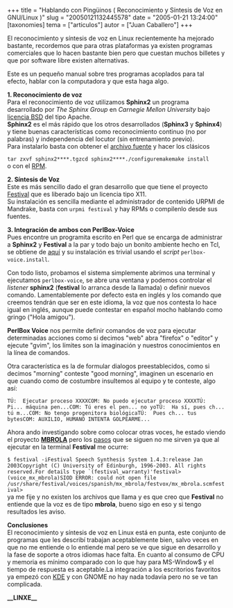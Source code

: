 +++
title = "Hablando con Pingüinos ( Reconocimiento y Síntesis de Voz en GNU/Linux )"
slug = "20050121132445578"
date = "2005-01-21 13:24:00"
[taxonomies]
tema = ["articulos"]
autor = ["Juan Caballero"]
+++

El reconocimiento y síntesis de voz en Linux recientemente ha mejorado
bastante, recordemos que para otras plataformas ya existen programas
comerciales que lo hacen bastante bien pero que cuestan muchos billetes
y que por software libre existen alternativas.

Este es un pequeño manual sobre tres programas acoplados para tal
efecto, hablar con la computadora y que esta haga algo.

<!-- more -->
**1. Reconocimiento de voz**  
Para el reconocimiento de voz utilizamos **Sphinx2** un programa
desarrollado por *The Sphinx Group* en *Carnegie Mellon University* bajo
[licencia BSD](http://cmusphinx.sourceforge.net/html/LICENSE) del tipo
Apache.  
**Sphinx2** es el más rápido que los otros desarrollados (**Sphinx3** y
**Sphinx4**) y tiene buenas características como reconocimiento continuo
(no por palabras) y independencia del locutor (sin entrenamiento
previo).  
Para instalarlo basta con obtener el [archivo
fuente](http://cmusphinx.sourceforge.net/html/download.php#sphinx2) y
hacer los clásicos  
  
`tar zxvf sphinx2****.tgzcd sphinx2****./configuremakemake install`  
o con el
[RPM](http://ku.wru.umt.edu/~scmason/pbox/rpm/sphinx2-0.3-2.i386.rpm).  

**2. Síntesis de Voz**  
Este es más sencillo dado el gran desarrollo que que tiene el proyecto
[Festival](http://www.cstr.ed.ac.uk/projects/festival/) que es liberado
bajo un licencia tipo X11.  
Su instalación es sencilla mediante el administrador de contenido URPMI
de Mandrake, basta con `urpmi festival` y hay RPMs o compilenlo desde
sus fuentes.  

**3. Integración de ambos con PerlBox-Voice**  
Pues encontre un programita escrito en Perl que se encarga de
administrar a **Sphinx2** y **Festival** a la par y todo bajo un bonito
ambiente hecho en Tcl, se obtiene de [aquí](http://perlbox.org/) y su
instalación es trivial usando el *script* `perlbox-voice.install`.

Con todo listo, probamos el sistema simplemente abrimos una terminal y
ejecutamos `perlbox-voice`, se abre una ventana y podemos controlar el
*listener* **sphinx2** (**festival** lo arranca desde la llamada) o
definir nuevos comando. Lamentablemente por defecto esta en inglés y los
comando que creemos tendrán que ser en este idioma, la voz que nos
contesta lo hace igual en inglés, aunque puede contestar en español
mocho hablando como gringo ("Hola amigou").

**PerlBox Voice** nos permite definir comandos de voz para ejecutar
determinadas acciones como si decimos "web" abra "firefox" o "editor" y
ejecute "gvim", los límites son la imaginación y nuestros conocimientos
en la línea de comandos.

Otra característica es la de formular dialogos preestablecidos, como si
decimos "morning" conteste "good morning", imaginen un escenario en que
cuando como de costumbre insultemos al equipo y te conteste, algo así:  
  
`TÚ:  Ejecutar proceso XXXXCOM: No puedo ejecutar proceso XXXXTÚ:  Pi... máquina pen...COM: Tú eres el pen... no yoTÚ:  Ha sí, pues ch... tú m...COM: No tengo progenitora biológicaTÚ:  Pues ch... tus bytesCOM: AUXILIO, HUMANO INTENTA GOLPEARME...`

Ahora ando investigando sobre como colocar otras voces, he estado viendo
el proyecto [**MBROLA**](http://tcts.fpms.ac.be/synthesis/mbrola.html)
pero los [pasos](http://www.cstr.ed.ac.uk/projects/festival/mbrola.html)
que se siguen no me sirven ya que al ejecutar en la terminal
**Festival** me ocurre:  
  
`` $ festival -iFestival Speech Synthesis System 1.4.3:release Jan 2003Copyright (C) University of Edinburgh, 1996-2003. All rights reserved.For details type `(festival_warranty)'festival> (voice_mx_mbrola)SIOD ERROR: could not open file /usr/share/festival/voices/spanish/mx_mbrola/festvox/mx_mbrola.scmfestival> ``  
ya me fije y no existen los archivos que llama y es que creo que
**Festival** no entiende que la voz es de tipo **mbrola**, bueno sigo en
eso y si tengo resultados les aviso.

**Conclusiones**  
El reconocimiento y síntesis de voz en Linux está en punta, este
conjunto de programas que les describí trabajan aceptablemente bien,
salvo veces en que no me entiende o lo entiende mal pero se ve que sigue
en desarrollo y la fase de soporte a otros idiomas hace falta. En cuanto
al consumo de CPU y memoria es mínimo comparado con lo que hay para
MS-Window$ y el tiempo de respuesta es aceptable.La integración a los
escritorios favoritos ya empezó con
[KDE](http://perlbox.org/pbtk/plugins/kdeplugin.html) y con GNOME no hay
nada todavía pero no se ve tan complicada.

**\_\_LINXE\_\_**

